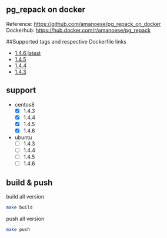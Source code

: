 pg_repack on docker
---

Reference: https://github.com/amanoese/pg_repack_on_docker  
Dockerhub: https://hub.docker.com/r/amanoese/pg_repack  

##Supported tags and respective Dockerfile links
 - [1.4.6,latest](https://github.com/amanoese/pg_repack_on_docker/blob/master/src/centos8/1.4.6/Dockerfile)
 - [1.4.5](https://github.com/amanoese/pg_repack_on_docker/blob/master/src/centos8/1.4.5/Dockerfile)
 - [1.4.4](https://github.com/amanoese/pg_repack_on_docker/blob/master/src/centos8/1.4.4/Dockerfile)
 - [1.4.3](https://github.com/amanoese/pg_repack_on_docker/blob/master/src/centos8/1.4.3/Dockerfile)

## support

- centos8
  - [x]  1.4.3
  - [x]  1.4.4
  - [x]  1.4.5
  - [x]  1.4.6
- ubuntu
  - [ ]  1.4.3
  - [ ]  1.4.4
  - [ ]  1.4.5
  - [ ]  1.4.6
## build & push

build all version

```sh
make build
```

push all version
```sh
make push
```

